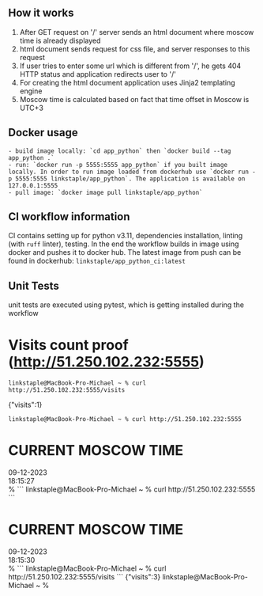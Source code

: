 ## How it works

1. After GET request on '/' server sends an html document where moscow time is already displayed
2. html document sends request for css file, and server responses to this request
3. If user tries to enter some url which is different from '/', he gets 404 HTTP status and application redirects user to '/'
4. For creating the html document application uses Jinja2 templating engine
3. Moscow time is calculated based on fact that time offset in Moscow is UTC+3

## Docker usage
    - build image locally: `cd app_python` then `docker build --tag app_python .`
    - run: `docker run -p 5555:5555 app_python` if you built image locally. In order to run image loaded from dockerhub use `docker run -p 5555:5555 linkstaple/app_python`. The application is available on 127.0.0.1:5555
    - pull image: `docker image pull linkstaple/app_python`

## CI workflow information
CI contains setting up for python v3.11, dependencies installation, linting (with `ruff` linter), testing. In the end the workflow builds in image using docker and pushes it to docker hub. The latest image from push can be found in dockerhub: `linkstaple/app_python_ci:latest`

## Unit Tests
unit tests are executed using pytest, which is getting installed during the workflow

# Visits count proof (http://51.250.102.232:5555)
```
linkstaple@MacBook-Pro-Michael ~ % curl http://51.250.102.232:5555/visits
```
{"visits":1}
```
linkstaple@MacBook-Pro-Michael ~ % curl http://51.250.102.232:5555       
```
<!DOCTYPE html>
<html lang="en">
<head>
    <meta charset="UTF-8">
    <meta name="viewport" content="width=device-width, initial-scale=1.0">
    <title>Time in Moscow</title>
    <link href="/static/style.css" rel="stylesheet"/>
</head>
<body>
    <div class="layout">
        <h1 class="title">CURRENT MOSCOW TIME</h1>
        <div class="datetime">
            <div class="date">09-12-2023</div>
            <div class="time">18:15:27</div>
        </div>
    </div>
</body>
</html>%                                                                                                                                              ```
linkstaple@MacBook-Pro-Michael ~ % curl http://51.250.102.232:5555
```
<!DOCTYPE html>
<html lang="en">
<head>
    <meta charset="UTF-8">
    <meta name="viewport" content="width=device-width, initial-scale=1.0">
    <title>Time in Moscow</title>
    <link href="/static/style.css" rel="stylesheet"/>
</head>
<body>
    <div class="layout">
        <h1 class="title">CURRENT MOSCOW TIME</h1>
        <div class="datetime">
            <div class="date">09-12-2023</div>
            <div class="time">18:15:30</div>
        </div>
    </div>
</body>
</html>%
```
linkstaple@MacBook-Pro-Michael ~ % curl http://51.250.102.232:5555/visits
```
{"visits":3}
linkstaple@MacBook-Pro-Michael ~ % 